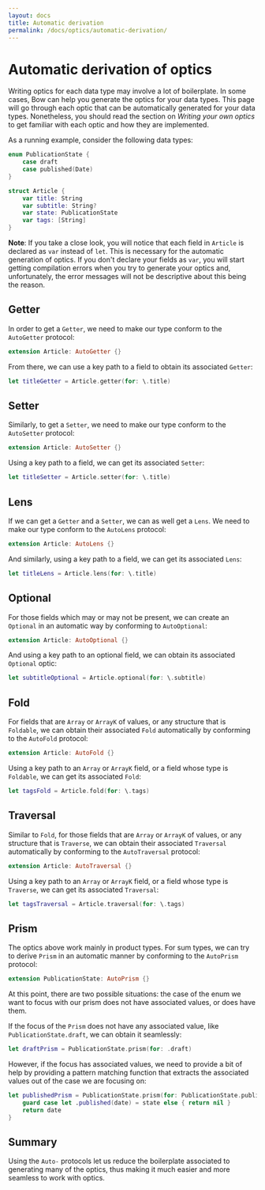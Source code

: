 ```yaml
---
layout: docs
title: Automatic derivation
permalink: /docs/optics/automatic-derivation/
---
```


# Automatic derivation of optics
 
 Writing optics for each data type may involve a lot of boilerplate. In some cases, Bow can help you generate the optics for your data types. This page will go through each optic that can be automatically generated for your data types. Nonetheless, you should read the section on *Writing your own optics* to get familiar with each optic and how they are implemented.
 
 As a running example, consider the following data types:

```swift
enum PublicationState {
    case draft
    case published(Date)
}

struct Article {
    var title: String
    var subtitle: String?
    var state: PublicationState
    var tags: [String]
}
```

 **Note**: If you take a close look, you will notice that each field in `Article` is declared as `var` instead of `let`. This is necessary for the automatic generation of optics. If you don't declare your fields as `var`, you will start getting compilation errors when you try to generate your optics and, unfortunately, the error messages will not be descriptive about this being the reason.
 
## Getter
 
 In order to get a `Getter`, we need to make our type conform to the `AutoGetter` protocol:

```swift
extension Article: AutoGetter {}
```

 From there, we can use a key path to a field to obtain its associated `Getter`:

```swift
let titleGetter = Article.getter(for: \.title)
```

## Setter
 
 Similarly, to get a `Setter`, we need to make our type conform to the `AutoSetter` protocol:

```swift
extension Article: AutoSetter {}
```

 Using a key path to a field, we can get its associated `Setter`:

```swift
let titleSetter = Article.setter(for: \.title)
```

## Lens
 
 If we can get a `Getter` and a `Setter`, we can as well get a `Lens`. We need to make our type conform to the `AutoLens` protocol:

```swift
extension Article: AutoLens {}
```

 And similarly, using a key path to a field, we can get its associated `Lens`:

```swift
let titleLens = Article.lens(for: \.title)
```

## Optional
 
 For those fields which may or may not be present, we can create an `Optional` in an automatic way by conforming to `AutoOptional`:

```swift
extension Article: AutoOptional {}
```

 And using a key path to an optional field, we can obtain its associated `Optional` optic:

```swift
let subtitleOptional = Article.optional(for: \.subtitle)
```

## Fold
 
 For fields that are `Array` or `ArrayK` of values, or any structure that is `Foldable`, we can obtain their associated `Fold` automatically by conforming to the `AutoFold` protocol:

```swift
extension Article: AutoFold {}
```

 Using a key path to an `Array` or `ArrayK` field, or a field whose type is `Foldable`, we can get its associated `Fold`:

```swift
let tagsFold = Article.fold(for: \.tags)
```

## Traversal
 
 Similar to `Fold`, for those fields that are `Array` or `ArrayK` of values, or any structure that is `Traverse`, we can obtain their associated `Traversal` automatically by conforming to the `AutoTraversal` protocol:

```swift
extension Article: AutoTraversal {}
```

 Using a key path to an `Array` or `ArrayK` field, or a field whose type is `Traverse`, we can get its associated `Traversal`:

```swift
let tagsTraversal = Article.traversal(for: \.tags)
```

## Prism
 
 The optics above work mainly in product types. For sum types, we can try to derive `Prism` in an automatic manner by conforming to the `AutoPrism` protocol:

```swift
extension PublicationState: AutoPrism {}
```

 At this point, there are two possible situations: the case of the enum we want to focus with our prism does not have associated values, or does have them.
 
 If the focus of the `Prism` does not have any associated value, like `PublicationState.draft`, we can obtain it seamlessly:

```swift
let draftPrism = PublicationState.prism(for: .draft)
```

 However, if the focus has associated values, we need to provide a bit of help by providing a pattern matching function that extracts the associated values out of the case we are focusing on:

```swift
let publishedPrism = PublicationState.prism(for: PublicationState.published) { state in
    guard case let .published(date) = state else { return nil }
    return date
}
```

## Summary
 
 Using the `Auto-` protocols let us reduce the boilerplate associated to generating many of the optics, thus making it much easier and more seamless to work with optics.
